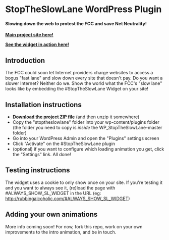 StopTheSlowLane WordPress Plugin
================================
#### Slowing down the web to protest the FCC and save Net Neutrality!

[**Main project site here!**][1]

[**See the widget in action here!**][2]


Introduction
------------
The FCC could soon let Internet providers charge websites to access a bogus
"fast lane" and slow down every site that doesn't pay. Do you want a slower
Internet? Neither do we. Show the world what the FCC's "slow lane" looks like
by embedding the #StopTheSlowLane Widget on your site!


Installation instructions
-------------------------
* [**Download the project ZIP file**][3] (and then unzip it somewhere)
* Copy the "stoptheslowlane" folder into your wp-content/plugins folder (the
  folder you need to copy is _inside_ the WP_StopTheSlowLane-master folder)
* Go into your WordPress Admin and open the "Plugins" settings screen
* Click "Activate" on the #StopTheSlowLane plugin
* (optional) if you want to configure which loading animation you get, click
  the "Settings" link. All done!



Testing instructions
--------------------
The widget uses a cookie to only show once on your site. If you're testing it
and you want to always see it, (re)load the page with #ALWAYS_SHOW_SL_WIDGET in
the URL (eg: http://rubbingalcoholic.com/#ALWAYS_SHOW_SL_WIDGET)



Adding your own animations
--------------------------
More info coming soon! For now, fork this repo, work on your own improvements to
the intro animation, and be in touch.


[1]: http://www.stoptheslowlane.com
[2]: http://rubbingalcoholic.com/#ALWAYS_SHOW_SL_WIDGET
[3]: https://github.com/rubbingalcoholic/WP_StopTheSlowLane/archive/master.zip
